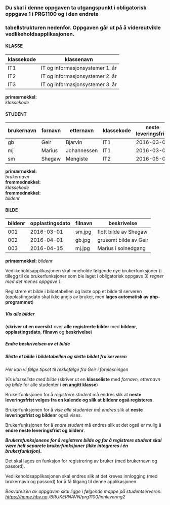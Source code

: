 ### Du skal i denne oppgaven ta utgangspunkt i obligatorisk oppgave 1 i PRG1100 og i den endrete
### tabellstrukturen nedenfor. Oppgaven går ut på å videreutvikle vedlikeholdsapplikasjonen.

#### KLASSE
| klassekode | klassenavn |
| --- | --- |
IT1 | IT og informasjonsystemer 1. år
IT2 | IT og informasjonsystemer 2. år
IT3 | IT og informasjonsystemer 3. år

**primærnøkkel:**  
*klassekode*  

#### STUDENT
brukernavn | fornavn | etternavn | klassekode | neste leveringsfrist | bildenr
--- | --- | --- | --- | --- | ---
gb | Geir | Bjarvin | IT1 | 2016-03-01 | 002
mj | Marius | Johannessen | IT1 | 2016-03-01 | 003
sm | Shegaw | Mengiste | IT2 | 2016-05-01 | 001

**primærnøkkel:**  
*brukernavn*  
**fremmednøkkel:**  
*klassekode*  
**fremmednøkkel:**  
*bildenr*  

#### BILDE
bildenr | opplastingsdato | filnavn | beskrivelse
--- | --- | --- | ---
001 | 2016-03-01 | sm.jpg | flott bilde av Shegaw
002 | 2016-04-01 | gb.jpg | grusomt bilde av Geir
003 | 2016-04-15 | mj.jpg | Marius i solnedgang

**primærnøkkel:**
*bildenr*

Vedlikeholdsapplikasjonen skal inneholde følgende nye brukerfunksjoner (i tillegg til de
brukerfunksjoner som ble laget i obligatorisk oppgave 3) *regner med det menes oppgave 1*:  

Registrere et bilde i bildetabellen og laste opp et bilde til serveren (opplastingsdato skal ikke
angis av bruker, men **lages automatisk av php-programmet**)  

##### Vis alle bilder  
(**skriver ut en oversikt** over **alle registrerte bilder** med **bildenr**, **opplastingsdato**, **filnavn** og **beskrivelse**)

##### Endre beskrivelsen av et bilde

##### Slette et bilde i bildetabellen og slette bildet fra serveren
*Her kan vi følge tipset til rekkefølge fra Geir i forelesningen*

*Vis klasseliste med bilde*
(skriver ut en **klasseliste** med *fornavn, etternavn og bilde* for alle studenter i **en angitt klasse**)

Brukerfunksjonen for å *registrere student* må endres slik at **neste leveringsfrist velges fra en kalende og slik at bildenr også registeres.**  

Brukerfunksjonen for å *vise alle studenter må endres* slik at **neste leveringsfrist og bildenr** også vises.  

Brukerfunksjonen for å *endre student* må endres slik at det også er mulig å **endre neste leveringsfrist og bildenr**.  

**_Brukerefunksjonene for å registrere bilde og for å
registrere student skal være helt separete brukerfunksjoner (ikke integreres i én brukerfunksjon)._**

Det skal lages en funksjon for registrering av bruker (med brukernavn og passord).  

Vedlikeholdsapplikasjonen skal endres slik at det kreves innlogging (med brukernavn og passord) for
å få tilgang til denne applikasjonen.  


*Besvarelsen av oppgaven skal ligge i følgende mappe på studentserveren: https://home.hbv.no
/BRUKERNAVN/prg1100/innlevering2*

